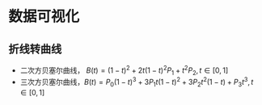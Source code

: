 # 数据可视化

## 折线转曲线

- 二次方贝塞尔曲线， $B(t) = (1-t)^2 + 2t(1-t)^2P_1+t^2P_2, t \in [0,1]$
- 三次方贝塞尔曲线，$B(t) = P_0(1-t)^3 + 3P_1t(1-t)^2+3P_2t^2(1-t)+P_3t^3,t \in [0,1]$